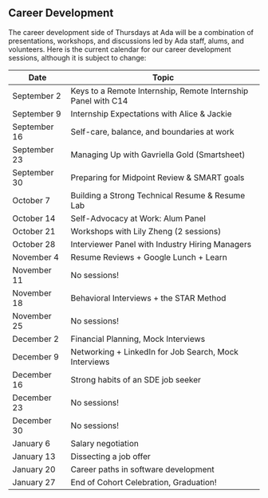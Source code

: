 ## Career Development

The career development side of Thursdays at Ada will be a combination of presentations, workshops, and discussions led by Ada staff, alums, and volunteers. Here is the current calendar for our career development sessions, although it is subject to change:

| Date     | Topic |
| ----------- | ----------- | 
| September 2     | Keys to a Remote Internship, Remote Internship Panel with C14       |
| September 9   |   Internship Expectations with Alice & Jackie     |  
| September 16   |   Self-care, balance, and boundaries at work      |  
| September 23   |    Managing Up with Gavriella Gold (Smartsheet)     | 
| September 30 | Preparing for Midpoint Review & SMART goals |  
| October 7 |   Building a Strong Technical Resume & Resume Lab | 
| October 14 |   Self-Advocacy at Work: Alum Panel       |
| October 21 |  Workshops with Lily Zheng (2 sessions)        |
| October 28 |     Interviewer Panel with Industry Hiring Managers    |
| November 4 |   Resume Reviews + Google Lunch + Learn       |
| November 11 |   No sessions!      |
| November 18 |   Behavioral Interviews + the STAR Method       |
| November 25 |     No sessions!      |
| December 2 |    Financial Planning, Mock Interviews     |
| December 9 |    Networking + LinkedIn for Job Search, Mock Interviews    |
| December 16 | Strong habits of an SDE job seeker    |
| December 23 |    No sessions!    |
| December 30 |   No sessions!    |
| January 6 |    Salary negotiation      |
| January 13 |     Dissecting a job offer   |
| January 20 |    Career paths in software development     |
| January 27 |  End of Cohort Celebration, Graduation!       |

